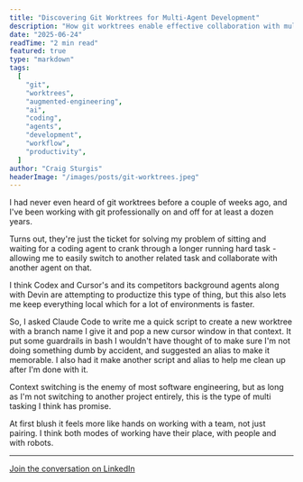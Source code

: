 ```yaml
---
title: "Discovering Git Worktrees for Multi-Agent Development"
description: "How git worktrees enable effective collaboration with multiple coding agents without the context switching penalties"
date: "2025-06-24"
readTime: "2 min read"
featured: true
type: "markdown"
tags:
  [
    "git",
    "worktrees",
    "augmented-engineering",
    "ai",
    "coding",
    "agents",
    "development",
    "workflow",
    "productivity",
  ]
author: "Craig Sturgis"
headerImage: "/images/posts/git-worktrees.jpeg"
---
```


I had never even heard of git worktrees before a couple of weeks ago, and I've been working with git professionally on and off for at least a dozen years.

Turns out, they're just the ticket for solving my problem of sitting and waiting for a coding agent to crank through a longer running hard task - allowing me to easily switch to another related task and collaborate with another agent on that.

I think Codex and Cursor's and its competitors background agents along with Devin are attempting to productize this type of thing, but this also lets me keep everything local which for a lot of environments is faster.

So, I asked Claude Code to write me a quick script to create a new worktree with a branch name I give it and pop a new cursor window in that context. It put some guardrails in bash I wouldn't have thought of to make sure I'm not doing something dumb by accident, and suggested an alias to make it memorable. I also had it make another script and alias to help me clean up after I'm done with it.

Context switching is the enemy of most software engineering, but as long as I'm not switching to another project entirely, this is the type of multi tasking I think has promise.

At first blush it feels more like hands on working with a team, not just pairing. I think both modes of working have their place, with people and with robots.

---

[Join the conversation on LinkedIn](https://www.linkedin.com/posts/craigsturgis_i-had-never-even-heard-of-git-worktrees-before-activity-7343354031932657664-N_JW)
